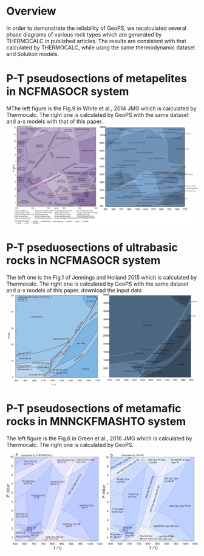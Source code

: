 # Overview

In order to demonstrate the reliability of GeoPS, we recalculated several phase diagrams of various rock types which are generated by THERMOCALC in published articles.  The results are consistent with that calculated by THERMOCALC, while using the same thermodynamic dataset and Solution models.

# P-T pseudosections of metapelites in NCFMASOCR system

MThe left figure is the Fig.9 in White et al., 2014 JMG which is calculated by Thermocalc. The right one is calculated by GeoPS with the same dataset and a-x models with that of this paper.
![](../img/Help/W2014MnF9.jpg)

# P-T pseduosections of ultrabasic rocks in NCFMASOCR system

The left one is the Fig.1 of Jennings and Holland 2015 which is calculated by Thermocalc. The right one is calculated by GeoPS with the same dataset and a-x models of this paper. download the input data
![](../img/Help/KLB-JH2015c.jpg)

# P-T pseudosections of metamafic rocks in MNNCKFMASHTO system

The left figure is the Fig.6 in Green et al., 2016 JMG which is calculated by Thermocalc. The right one is calculated by GeoPS.

![](../img/Help/BL487.jpg)
